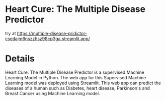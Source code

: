 # Heart Cure: The Multiple Disease Predictor
try at https://multiple-disease-pridictor-csedajm6nszzhsz98cp3ga.streamlit.app/
# Details
Heart Cure: The Multiple Disease Predictor is a supervised Machine Learning Model in Python. The web app for this Supervised Machine Learning model was deployed using Streamlit. This web app can predict the diseases of a human such as Diabetes, heart disease, Parkinson's and Breast Cancer using Machine Learning model.
 
